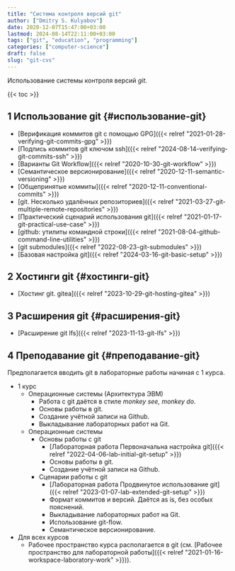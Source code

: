 ```yaml
---
title: "Система контроля версий git"
author: ["Dmitry S. Kulyabov"]
date: 2020-12-07T15:47:00+03:00
lastmod: 2024-08-14T22:11:00+03:00
tags: ["git", "education", "programming"]
categories: ["computer-science"]
draft: false
slug: "git-cvs"
---
```


Использование системы контроля версий _git_.

<!--more-->

{{< toc >}}


## <span class="section-num">1</span> Использование git {#использование-git}

-   [Верификация коммитов git с помощью GPG]({{< relref "2021-01-28-verifying-git-commits-gpg" >}})
-   [Подпись коммитов git ключом ssh]({{< relref "2024-08-14-verifying-git-commits-ssh" >}})
-   [Варианты Git Workflow]({{< relref "2020-10-30-git-workflow" >}})
-   [Семантическое версионирование]({{< relref "2020-12-11-semantic-versioning" >}})
-   [Общепринятые коммиты]({{< relref "2020-12-11-conventional-commits" >}})
-   [git. Несколько удалённых репозиториев]({{< relref "2021-03-27-git-multiple-remote-repositories" >}})
-   [Практический сценарий использования git]({{< relref "2021-01-17-git-practical-use-case" >}})
-   [github: утилиты командной строки]({{< relref "2021-08-04-github-command-line-utilities" >}})
-   [git submodules]({{< relref "2022-08-23-git-submodules" >}})
-   [Базовая настройка git]({{< relref "2024-03-16-git-basic-setup" >}})


## <span class="section-num">2</span> Хостинги git {#хостинги-git}

-   [Хостинг git. gitea]({{< relref "2023-10-29-git-hosting-gitea" >}})


## <span class="section-num">3</span> Расширения git {#расширения-git}

-   [Расширение git lfs]({{< relref "2023-11-13-git-lfs" >}})


## <span class="section-num">4</span> Преподавание git {#преподавание-git}

Предполагается вводить git в лабораторные работы начиная с 1 курса.

-   1 курс
    -   Операционные системы (Архитектура ЭВМ)
        -   Работа с git даётся в стиле _monkey see, monkey do_.
        -   Основы работы в git.
        -   Создание учётной записи на Github.
        -   Выкладывание лабораторных работ на Git.
    -   Операционные системы
        -   Основы работы с git
            -   [Лабораторная работа Первоначальна настройка git]({{< relref "2022-04-06-lab-initial-git-setup" >}})
            -   Основы работы в git.
            -   Создание учётной записи на Github.
        -   Сценарии работы с git
            -   [Лабораторная работа Продвинутое использование git]({{< relref "2023-01-07-lab-extended-git-setup" >}})
            -   Формат коммитов и версий. Даётся as is, без особых пояснений.
            -   Выкладывание лабораторных работ на Git.
            -   Использование git-flow.
            -   Семантическое версионирование.
-   Для всех курсов
    -   Рабочее пространство курса располагается в git (см. [Рабочее пространство для лабораторной работы]({{< relref "2021-01-16-workspace-laboratory-work" >}})).
